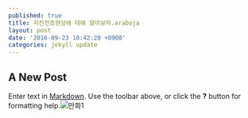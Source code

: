 ```yaml
---
published: true
title: 지진전조현상에 대해 알아보자.araboja
layout: post
date: '2016-09-23 10:42:20 +0900'
categories: jekyll update
---
```

## A New Post

Enter text in [Markdown](http://daringfireball.net/projects/markdown/). Use the toolbar above, or click the **?** button for formatting help.![만화1]({{site.url}}/images/1.jpg)
